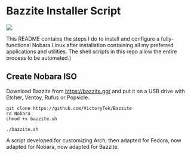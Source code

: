 # Bazzite Installer Script

<img src="https://github.com/VictoryTek/VictoryNobara/blob/main/VictoryNobara.png" />

This README contains the steps I do to install and configure a fully-functional Nobara Linux after installation containing all my preferred applications and utilities. The shell scripts in this repo allow the entire process to be automated.)

## Create Nobara ISO

Download Bazzite from https://bazzite.gg/ and put it on a USB drive with Etcher, Ventoy, Rufus or Popsicle.

```
git clone https://github.com/VictoryTek/Bazzite
cd Nobara
chmod +x bazzite.sh

./bazzite.sh

```

A script developed for customizing Arch, then adapted for Fedora, now adapted for Nobara, now adapted for Bazzite.
